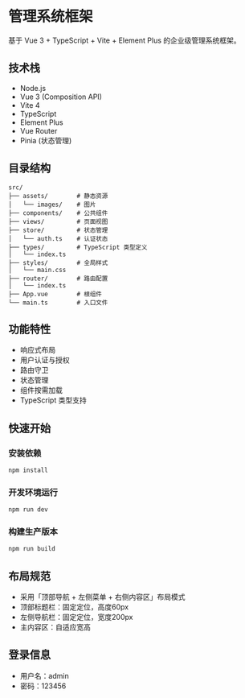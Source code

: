 # 管理系统框架

基于 Vue 3 + TypeScript + Vite + Element Plus 的企业级管理系统框架。

## 技术栈

- Node.js
- Vue 3 (Composition API)
- Vite 4
- TypeScript
- Element Plus
- Vue Router
- Pinia (状态管理)

## 目录结构

```
src/
├── assets/        # 静态资源
│   └── images/    # 图片
├── components/    # 公共组件
├── views/         # 页面视图
├── store/         # 状态管理
│   └── auth.ts    # 认证状态
├── types/         # TypeScript 类型定义
│   └── index.ts
├── styles/        # 全局样式
│   └── main.css
├── router/        # 路由配置
│   └── index.ts
├── App.vue        # 根组件
└── main.ts        # 入口文件
```

## 功能特性

- 响应式布局
- 用户认证与授权
- 路由守卫
- 状态管理
- 组件按需加载
- TypeScript 类型支持

## 快速开始

### 安装依赖

```bash
npm install
```

### 开发环境运行

```bash
npm run dev
```

### 构建生产版本

```bash
npm run build
```

## 布局规范

- 采用「顶部导航 + 左侧菜单 + 右侧内容区」布局模式
- 顶部标题栏：固定定位，高度60px
- 左侧导航栏：固定定位，宽度200px
- 主内容区：自适应宽高

## 登录信息

- 用户名：admin
- 密码：123456 